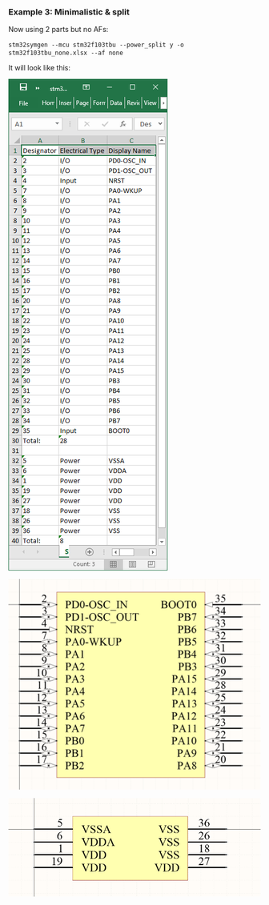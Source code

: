 ### Example 3: Minimalistic & split

Now using 2 parts but no AFs:

```
stm32symgen --mcu stm32f103tbu --power_split y -o stm32f103tbu_none.xlsx --af none
```

It will look like this:

![Img 3.1](https://raw.githubusercontent.com/streamx3/stm32symutil/master/images/stm32f103tbu_none.png "Img 3.1")

![Img 3.2](https://raw.githubusercontent.com/streamx3/stm32symutil/master/images/stm32f103tbu_none_p1.png "Img 3.2")

![Img 3.3](https://raw.githubusercontent.com/streamx3/stm32symutil/master/images/stm32f103tbu_none_p2.png "Img 3.3")
